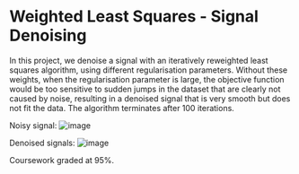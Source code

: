 # Weighted Least Squares - Signal Denoising

In this project, we denoise a signal with an iteratively reweighted least squares algorithm, using different regularisation parameters. Without these weights, when the regularisation parameter is large, the objective function would be too sensitive to sudden jumps in the dataset that are clearly not caused by noise, resulting in a denoised signal that is very smooth but does not fit the data. The algorithm terminates after 100 iterations. 

Noisy signal:
![image](https://github.com/danielzml/Signal-Denoising/assets/107761315/37188bba-70ad-40a7-b761-eb8ac36817aa)

Denoised signals:
![image](https://github.com/danielzml/Signal-Denoising/assets/107761315/23fac22b-d4b3-438f-90b6-2027a57027cf)

Coursework graded at 95%.
